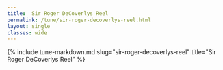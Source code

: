 ```yaml
---
title:  Sir Roger DeCoverlys Reel
permalink: /tune/sir-roger-decoverlys-reel.html
layout: single
classes: wide
---
```

{% include tune-markdown.md slug="sir-roger-decoverlys-reel" title="Sir Roger DeCoverlys Reel" %}

